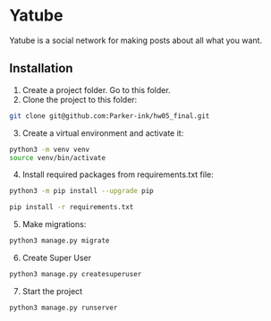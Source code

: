 # Yatube
Yatube is a social network for making posts about all what you want.

## Installation
1. Create a project folder. Go to this folder.
2. Clone the project to this folder:
```bash
git clone git@github.com:Parker-ink/hw05_final.git
```
3. Create a virtual environment and activate it:
```bash
python3 -m venv venv
source venv/bin/activate
```
4. Install required packages from requirements.txt file:
```bash
python3 -m pip install --upgrade pip

pip install -r requirements.txt
```
5. Make migrations:
```bash
python3 manage.py migrate
```
6. Create Super User
```bash
python3 manage.py createsuperuser
```
7. Start the project
```bash
python3 manage.py runserver
```
